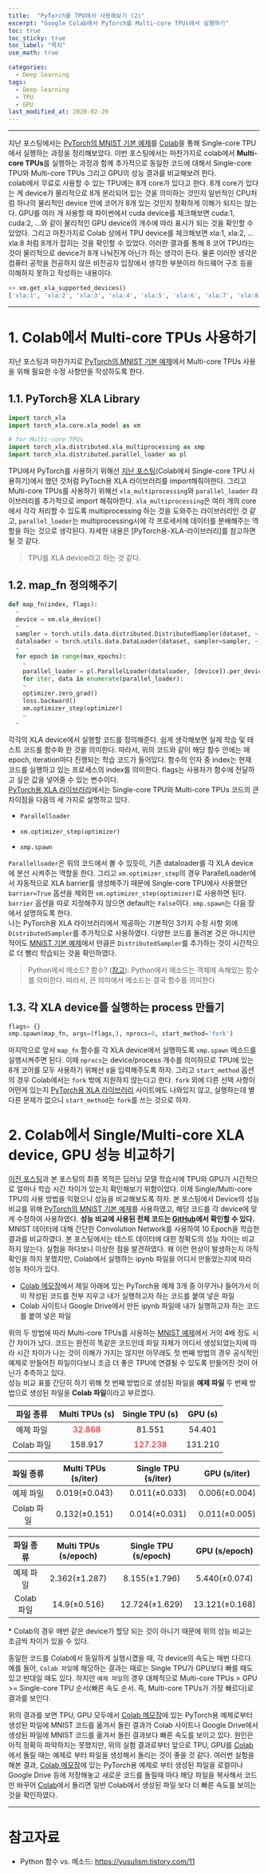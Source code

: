 ```yaml
---
title:  "PyTorch를 TPU에서 사용해보기 (2)"
excerpt: "Google Colab에서 PyTorch를 Multi-core TPUs에서 실행하기"
toc: true
toc_sticky: true
toc_label: "목차"
use_math: true

categories: 
  - Deep learning
tags: 
  - Deep learning
  - TPU
  - GPU
last_modified_at: 2020-02-29
---
```


***

지난 포스팅에서는 [PyTorch의 MNIST 기본 예제][MNIST 예제]를 [Colab]을 통해 Single-core TPU에서 실행하는 과정을 정리해보았다.
이번 포스팅에서는 마찬가지로 colab에서 **Multi-core TPUs**를 실행하는 과정과 함께 추가적으로 동일한 코드에 대해서 Single-core TPU와 Multi-core TPUs 그리고 GPU의 성능 결과를 비교해보려 한다.  
colab에서 무료로 사용할 수 있는 TPU에는 8개 core가 있다고 한다. 8개 core가 있다는 게 device가 물리적으로 8개 분리되어 있는 것을 의미하는 것인지 일반적인 CPU처럼 하나의 물리적인 device 안에 코어가 8개 있는 것인지 정확하게 이해가 되지는 않는다. GPU를 여러 개 사용할 때 파이썬에서 cuda device를 체크해보면 cuda:1, cuda:2, ...와 같이 물리적인 GPU device의 개수에 따라 표시가 되는 것을 확인할 수 있었다. 그리고 마찬가지로 Colab 상에서 TPU device를 체크해보면 xla:1, xla:2, ... xla:8 처럼 8개가 잡히는 것을 확인할 수 있었다. 이러한 결과를 통해 8 코어 TPU라는 것이 물리적으로 device가 8개 나눠진게 아닌가 하는 생각이 든다. 물론 이러한 생각은 컴퓨터 공학을 전공하지 않은 비전공자 입장에서 생각한 부분이라 하드웨어 구조 등을 이해하지 못하고 작성하는 내용이다.

```python
>> xm.get_xla_supported_devices()
['xla:1', 'xla:2', 'xla:3', 'xla:4', 'xla:5', 'xla:6', 'xla:7', 'xla:8']
```

***

# 1. Colab에서 Multi-core TPUs 사용하기
지난 포스팅과 마찬가지로 [PyTorch의 MNIST 기본 예제][MNIST 예제]에서 Multi-core TPUs 사용을 위해 필요한 수정 사항만을 작성하도록 한다. 

## 1.1. PyTorch용 XLA Library

```python
import torch_xla
import torch_xla.core.xla_model as xm

# for Multi-core TPUs
import torch_xla.distributed.xla_multiprocessing as xmp
import torch_xla.distributed.parallel_loader as pl
```  

TPU에서 PyTorch를 사용하기 위해선 [지난 포스팅](https://aithlab.github.io/deep%20learning/tpu1/)(Colab에서 Single-core TPU 사용하기)에서 했던 것처럼 PyToch용 XLA 라이브러리를 import해줘야한다. 그리고 Multi-core TPUs를 사용하기 위해선 `xla_multiprocessing`와 `parallel_loader` 라이브러리를 추가적으로 import 해줘야한다. `xla_multiprocessing`은 여러 개의 core에서 각각 처리할 수 있도록 multiprocessing 하는 것을 도와주는 라이브러리인 것 같고, `parallel_loader`는 multiprocessing시에 각 프로세서에 데이터를 분배해주는 역할을 하는 것으로 생각된다. 자세한 내용은 [PyTorch용-XLA-라이브러리]를 참고하면 될 것 같다.

> TPU를 XLA device라고 하는 것 같다.  

## 1.2. map_fn 정의해주기

```python
def map_fn(index, flags):
  ~
  device = xm.xla_device()
  ~
  sampler = torch.utils.data.distributed.DistributedSampler(dataset, ~)
  dataloader = torch.utils.data.DataLoader(dataset, sampler=sampler, ~)
  ~
  for epoch in range(max_epochs):
    ~
    parallel_loader = pl.ParallelLoader(dataloader, [device]).per_device_loader(device)
    for iter, data in enumerate(parallel_loader):
    ~
    optimizer.zero_grad()
    loss.backward()
    xm.optimizer_step(optimizer)
    ~
  ~
```

각각의 XLA device에서 실행할 코드를 정의해준다. 쉽게 생각해보면 실제 학습 및 테스트 코드를 함수화 한 것을 의미한다. 따라서, 위의 코드와 같이 해당 함수 안에는 매 epoch, iteration마다 진행되는 학습 코드가 들어있다. 함수의 인자 중 index는 현재 코드를 실행하고 있는 프로세스의 index를 의미한다. flags는 사용자가 함수에 전달하고 싶은 값을 넣어줄 수 있는 변수이다.  
[PyTorch용 XLA 라이브러리]에서는 Single-core TPU와 Multi-core TPUs 코드의 큰 차이점을 다음의 세 가지로 설명하고 있다.

+ `Parallelloader`
- `xm.optimizer_step(optimizer)`
* `xmp.spawn`

`Parallelloader`은 위의 코드에서 볼 수 있듯이, 기존 dataloader를 각 XLA device에 분산 시켜주는 역할을 한다. 그리고 `xm.optimizer_step`의 경우 ParallelLoader에서 자동적으로 XLA barrier를 생성해주기 때문에 Single-core TPU에사 사용했던 `barrier=True` 옵션을 제외한 `xm.optimizer_step(optimizer)`로 사용하면 된다. `barrier` 옵션을 따로 지정해주지 않으면 default는 `False`이다. `xmp.spawn`는 다음 장에서 설명하도록 한다.  
나는 PyTorch용 XLA 라이브러리에서 제공하는 기본적인 3가지 수정 사항 외에 `DistributedSampler`를 추가적으로 사용하였다. 다양한 코드를 돌려본 것은 아니지만 적어도 [MNIST 기본 예제][MNIST 예제]에서 만큼은 `DistributedSampler`를 추가하는 것이 시간적으로 더 빨리 학습되는 것을 확인하였다.  

> Python에서 메소드? 함수? ([참고](https://yusulism.tistory.com/11)): Python에서 메소드는 객체에 속해있는 함수를 의미한다. 따라서, 큰 의미에서 메소드는 결국 함수를 의미한다.

## 1.3. 각 XLA device를 실행하는 process 만들기  

```python
flags= {}
xmp.spawn(map_fn, args=(flags,), nprocs=8, start_method='fork')
```
마지막으로 앞서 `map_fn` 함수를 각 XLA device에서 실행하도록 `xmp.spawn` 메소드를 실행시켜주면 된다. 이때 `nprocs`는 device/process 개수를 의미하므로 TPU에 있는 8개 코어를 모두 사용하기 위해선 `8`을 입력해주도록 하자. 그리고 `start_method` 옵션의 경우 Colab에서는 `fork` 밖에 지원하지 않는다고 한다. `fork` 외에 다른 선택 사항이 어떤게 있는지 [PyTorch용 XLA 라이브러리] 사이트에도 나와있지 않고, 실행하는데 별다른 문제가 없으니 `start_method`는 `fork`를 쓰는 것으로 하자.  


# 2. Colab에서 Single/Multi-core XLA device, GPU 성능 비교하기
[이전 포스팅](https://aithlab.github.io/deep%20learning/tpu1/)과 본 포스팅의 최종 목적은 딥러닝 모델 학습시에 TPU와 GPU가 시간적으로 얼마나 학습 시간 차이가 있는지 확인해보기 위함이었다. 이제 Single/Multi-core TPU의 사용 방법을 익혔으니 성능을 비교해보도록 하자. 본 포스팅에서 Device의 성능 비교를 위해 [PyTorch의 MNIST 기본 예제][MNIST 예제]를 사용하였고, 해당 코드를 각 device에 맞게 수정하여 사용하였다. **성능 비교에 사용된 전체 코드는 [GitHub](https://github.com/aithlab/colab-test/tree/master)에서 확인할 수 있다.**  
MNIST 데이터에 대해 간단한 Convolution Network를 사용하여 10 Epoch을 학습한 결과를 비교하였다. 본 포스팅에서는 테스트 데이터에 대한 정확도의 성능 차이는 비교하지 않는다.
실험을 하다보니 이상한 점을 발견하였다. 왜 이런 현상이 발생하는지 아직 확인을 하지 못했지만, Colab에서 실행하는 ipynb 파일을 어디서 만들었는지에 따라 성능 차이가 있다.

* [Colab 메모장]에서 제일 아래에 있는 PyTorch용 예제 3개 중 아무거나 들어가서 이미 작성된 코드를 전부 지우고 내가 실행하고자 하는 코드를 붙여 넣은 파일
* Colab 사이트나 Google Drive에서 만든 ipynb 파일에 내가 실행하고자 하는 코드를 붙여 넣은 파일

위의 두 방법에 따라 Multi-core TPUs를 사용하는 [MNIST 예제]에서 거의 4배 정도 시간 차이가 났다. 코드는 완전히 똑같은 코드인데 파일 자체가 어디서 생성되었는지에 따라 시간 차이가 나는 것이 이해가 가지는 않지만 아무래도 첫 번째 방법의 경우 공식적인 예제로 만들어진 파일이다보니 조금 더 좋은 TPU에 연결될 수 있도록 만들어진 것이 아닌가 추측하고 있다.  
성능 비교 표를 간단히 하기 위해  첫 번째 방법으로 생성된 파일을 **예제 파일** 두 번째 방법으로 생성된 파일을 **Colab 파일**이라고 부르겠다.

|  파일 종류      | Multi TPUs (s) | Single TPU  (s) | GPU (s) |
|  :---:        | :---:           | :---:          | :---:   |
| 예제 파일       |<span style="color:red">32.868</span>          | 81.551         |    54.401 |
| Colab 파일     |158.917         | <span style="color:red">127.238</span>         |131.210   |

|  파일 종류      | Multi TPUs (s/iter) | Single TPU  (s/iter) | GPU (s/iter) |
|  :---:        |        :---:        |        :---:        |     :---:     |
| 예제 파일       | $0.019(\pm 0.043)$  |  $0.011(\pm 0.033)$ | $0.006(\pm 0.004)$   |
| Colab 파일     | $0.132(\pm 0.151)$  | $0.014(\pm 0.031)$  | $0.011(\pm 0.005)$   |

|  파일 종류      | Multi TPUs (s/epoch) | Single TPU  (s/epoch) | GPU (s/epoch) |
|  :---:        |        :---:        |        :---:        |     :---:     |
| 예제 파일       | $2.362(\pm 1.287)$  |  $8.155(\pm 1.796)$ | $5.440(\pm 0.074)$   |
| Colab 파일     | $14.9(\pm 0.516)$  | $12.724(\pm 1.629)$  | $13.121(\pm 0.168)$   |

\* Colab의 경우 매번 같은 device가 할당 되는 것이 아니기 때문에 위의 성능 비교는 조금씩 차이가 있을 수 있다.

동일한 코드를 Colab에서 동일하게 실행시켰을 때, 각 device의 속도는 매번 다르다. 예를 들어, `Colab 파일`에 해당하는 결과는 때로는 Single TPU가 GPU보다 빠를 때도 있고 반대일 때도 있다. 하지만 `예제 파일`의 경우 대체적으로 Multi-core TPUs > GPU >= Single-core TPU 순서(빠른 속도 순서. 즉, Multi-core TPUs가 가장 빠르다)로 결과를 보인다.

위의 결과를 보면 TPU, GPU 모두에서 [Colab 메모장]에 있는 PyTorch용 예제로부터 생성된 파일에 MNIST 코드를 옮겨서 돌린 결과가 Colab 사이트나 Google Drive에서 생성된 파일에 MNIST 코드를 옮겨서 돌린 결과보다 빠른 속도를 보이고 있다. 원인은 아직 정확히 파악하지는 못했지만, 위의 실험 결과로부터 앞으로 TPU, GPU를 [Colab]에서 돌릴 때는 예제로 부터 파일을 생성해서 돌리는 것이 좋을 것 같다. 여러번 실험을 해본 결과, [Colab 메모장]에 있는 PyTorch용 예제로 부터 생성된 파일을 로컬이나 Google Drive 등에 저장해놓고 새로운 코드를 돌릴때 마다 해당 파일을 복사해서 코드만 바꾸어 [Colab]에서 돌리면 일반 Colab에서 생성된 파일 보다 더 빠른 속도를 보이는 것을 확인하였다.  

***

# 참고자료
* Python 함수 vs. 메소드: <https://yusulism.tistory.com/11>

[PyTorch용 XLA 라이브러리]: https://pytorch.org/xla/
[Colab]: https://colab.research.google.com/notebooks/intro.ipynb
[MNIST 예제]: https://github.com/pytorch/examples/tree/master/mnist
[Colab 메모장]: https://cloud.google.com/tpu/docs/colabs